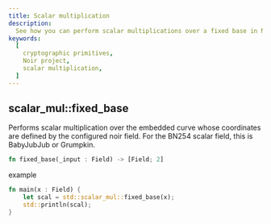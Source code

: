 ```yaml
---
title: Scalar multiplication
description:
  See how you can perform scalar multiplications over a fixed base in Noir
keywords:
  [
    cryptographic primitives,
    Noir project,
    scalar multiplication,
  ]
---
```


## scalar_mul::fixed_base

Performs scalar multiplication over the embedded curve whose coordinates are defined by the
configured noir field. For the BN254 scalar field, this is BabyJubJub or Grumpkin.

```rust
fn fixed_base(_input : Field) -> [Field; 2]
```

example

```rust
fn main(x : Field) {
    let scal = std::scalar_mul::fixed_base(x);
    std::println(scal);
}
```
